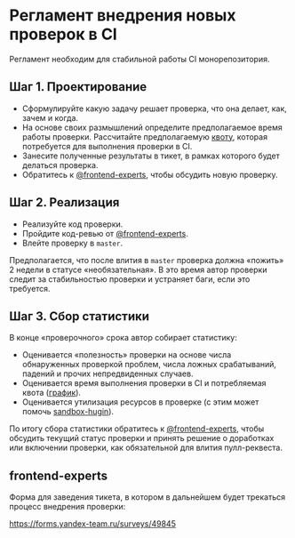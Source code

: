 # Регламент внедрения новых проверок в CI

Регламент необходим для стабильной работы CI монорепозитория.

## Шаг 1. Проектирование

* Сформулируйте какую задачу решает проверка, что она делает, как, зачем и когда.
* На основе своих размышлений определите предполагаемое время работы проверки. Рассчитайте предполагаемую [квоту](https://wiki.yandex-team.ru/sandbox/quotas), которая потребуется для выполнения проверки в CI.
* Занесите полученные результаты в тикет, в рамках которого будет делаться проверка.
* Обратитесь к [@frontend-experts](#frontend-experts), чтобы обсудить новую проверку.

## **Шаг 2.** Реализация

* Реализуйте код проверки.
* Пройдите код-ревью от [@frontend-experts](#frontend-experts).
* Влейте проверку в `master`.

Предполагается, что после влития в `master` проверка должна «пожить» 2 недели в статусе «необязательная». В это время автор проверки следит за стабильностью проверки и устраняет баги, если это требуется.

## **Шаг 3.** Сбор статистики

В конце «проверочного» срока автор собирает статистику:

* Оценивается «полезность» проверки на основе числа обнаруженных проверкой проблем, числа ложных срабатываний, падений и прочих непредвиденных случаев.
* Оценивается время выполнения проверки в CI и потребляемая квота ([график](https://dash.yandex-team.ru/gh4b872tp2kgc?state=897a6fba538)).
* Оценивается утилизация ресурсов в проверке (с этим может помочь [sandbox-hugin](https://doc.yandex-team.ru/si-infra/sandbox_hugin/sandbox_hugin.html)).

По итогу сбора статистики обратитесь к [@frontend-experts](#frontend-experts), чтобы обсудить текущий статус проверки и принять решение о доработках или включении проверки, как обязательной для влития пулл-реквеста.

## frontend-experts

Форма для заведения тикета, в котором в дальнейшем будет трекаться процесс внедрения проверки:

https://forms.yandex-team.ru/surveys/49845
